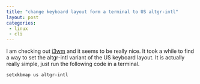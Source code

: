 ```yaml
---
title: "change keyboard layout form a terminal to US altgr-intl"
layout: post
categories:
 - linux
 - cli
---
```


I am checking out [i3wm][i3wm] and it seems to be really nice. It took a while to find a way to set the altgr-intl variant of the US keyboard layout. It is actually really simple, just run the following code in a terminal.

    setxkbmap us altgr-intl

[i3wm]: http://i3wm.org